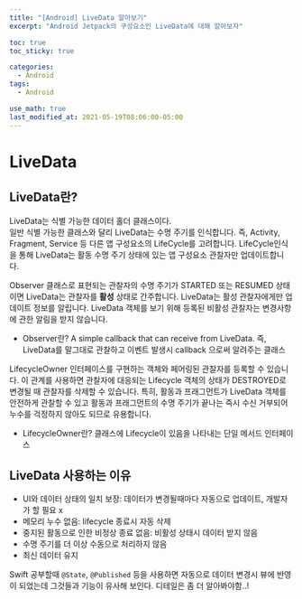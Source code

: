 ```yaml
---
title: "[Android] LiveData 알아보기"
excerpt: "Android Jetpack의 구성요소인 LiveData에 대해 알아보자"

toc: true
toc_sticky: true

categories:
  - Android
tags:
  - Android

use_math: true
last_modified_at: 2021-05-19T08:06:00-05:00
---
```


# LiveData

## LiveData란?
LiveData는 식별 가능한 데이터 홀더 클래스이다.     
일반 식별 가능한 클래스와 달리 LiveData는 수명 주기를 인식합니다. 즉, Activity, Fragment, Service 등 다른 앱 구성요소의 LifeCycle를 고려합니다. LifeCycle인식 을 통해 LiveData는 활동 수명 주기 상태에 있는 앱 구성요소 관찰자만 업데이트합니다.    

Observer 클래스로 표현되는 관찰자의 수명 주기가 STARTED 또는 RESUMED 상태이면 LiveData는 관찰자를 **활성** 상태로 간주합니다. LiveData는 활성 관찰자에게만 업데이트 정보를 알립니다. LiveData 객체를 보기 위해 등록된 비활성 관찰자는 변경사항에 관한 알림을 받지 않습니다.    

- Observer란? A simple callback that can receive from LiveData. 즉, LiveData를 말그대로 관찰하고 이벤트 발생시 callback 으로써 알려주는 클래스
    
LifecycleOwner 인터페이스를 구현하는 객체와 페어링된 관찰자를 등록할 수 있습니다. 이 관계를 사용하면 관찰자에 대응되는 Lifecycle 객체의 상태가 DESTROYED로 변경될 때 관찰자를 삭제할 수 있습니다. 특히, 활동과 프래그먼트가 LiveData 객체를 안전하게 관찰할 수 있고 활동과 프래그먼트의 수명 주기가 끝나는 즉시 수신 거부되어 누수를 걱정하지 않아도 되므로 유용합니다.

- LifecycleOwner란?  클래스에 Lifecycle이 있음을 나타내는 단일 메서드 인터페이스

## LiveData 사용하는 이유

- UI와 데이터 상태의 일치 보장: 데이터가 변경될때마다 자동으로 업데이트, 개발자가 할 필요 x
- 메모리 누수 없음: lifecycle 종료시 자동 삭제
- 중지된 활동으로 인한 비정상 종료 없음: 비활성 상태시 데이터 받지 않음
- 수명 주기를 더 이상 수동으로 처리하지 않음
- 최신 데이터 유지

Swift 공부할때 `@State`, `@Published` 등을 사용하면 자동으로 데이터 변경시 뷰에 반영이 되었는데 그것들과 기능이 유사해 보인다. 디테일은 좀 더 알아봐야함..!